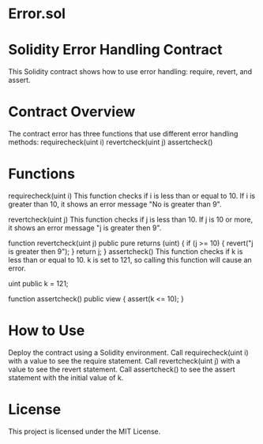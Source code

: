 # Error.sol

# Solidity Error Handling Contract

This Solidity contract shows how to use error handling: require, revert, and assert.

# Contract Overview

The contract error has three functions that use different error handling methods:
requirecheck(uint i)
revertcheck(uint j)
assertcheck()

# Functions

requirecheck(uint i)
This function checks if i is less than or equal to 10. If i is greater than 10, it shows an error message "No is greater than 9".


revertcheck(uint j)
This function checks if j is less than 10. If j is 10 or more, it shows an error message "j is greater then 9".

function revertcheck(uint j) public pure returns (uint) {
    if (j >= 10) {
        revert("j is greater then 9");
    }
    return j;
}
assertcheck()
This function checks if k is less than or equal to 10. k is set to 121, so calling this function will cause an error.

uint public k = 121;

function assertcheck() public view {
    assert(k <= 10);
}

# How to Use

Deploy the contract using a Solidity environment.
Call requirecheck(uint i) with a value to see the require statement.
Call revertcheck(uint j) with a value to see the revert statement.
Call assertcheck() to see the assert statement with the initial value of k.

# License

This project is licensed under the MIT License.






